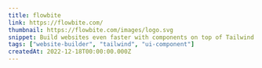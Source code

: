 ```yaml
---
title: flowbite
link: https://flowbite.com/
thumbnail: https://flowbite.com/images/logo.svg
snippet: Build websites even faster with components on top of Tailwind CSS
tags: ["website-builder", "tailwind", "ui-component"]
createdAt: 2022-12-18T00:00:00.000Z
---
```

